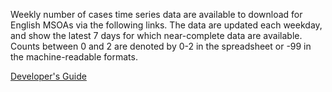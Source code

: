 Weekly number of cases time series data are available to download for English MSOAs via the following links. 
The data are updated each weekday, and show the latest 7 days for which near-complete data are available. 
Counts between 0 and 2 are denoted by 0-2 in the spreadsheet or -99 in the machine-readable formats. 

[Developer's Guide](https://coronavirus.data.gov.uk/developers-guide)